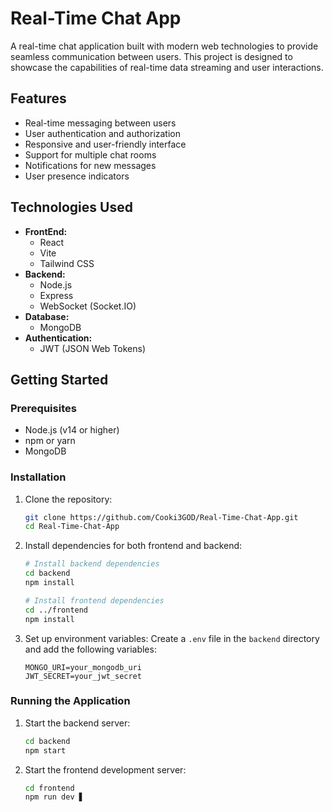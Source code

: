 # Real-Time Chat App

A real-time chat application built with modern web technologies to provide seamless communication between users. This project is designed to showcase the capabilities of real-time data streaming and user interactions.

## Features

- Real-time messaging between users
- User authentication and authorization
- Responsive and user-friendly interface
- Support for multiple chat rooms
- Notifications for new messages
- User presence indicators

## Technologies Used

- **FrontEnd:**
  - React
  - Vite
  - Tailwind CSS
- **Backend:**
  - Node.js
  - Express
  - WebSocket (Socket.IO)
- **Database:**
  - MongoDB
- **Authentication:**
  - JWT (JSON Web Tokens)

## Getting Started

### Prerequisites

- Node.js (v14 or higher)
- npm or yarn
- MongoDB

### Installation

1. Clone the repository:
    ```bash
    git clone https://github.com/Cooki3GOD/Real-Time-Chat-App.git
    cd Real-Time-Chat-App
    ```

2. Install dependencies for both frontend and backend:
    ```bash
    # Install backend dependencies
    cd backend
    npm install
    
    # Install frontend dependencies
    cd ../frontend
    npm install
    ```

3. Set up environment variables:
    Create a `.env` file in the `backend` directory and add the following variables:
    ```plaintext
    MONGO_URI=your_mongodb_uri
    JWT_SECRET=your_jwt_secret
    ```

### Running the Application

1. Start the backend server:
    ```bash
    cd backend
    npm start
    ```

2. Start the frontend development server:
    ```bash
    cd frontend
    npm run dev ▋

